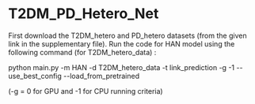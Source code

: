 # T2DM_PD_Hetero_Net
First download the T2DM_hetero and PD_hetero datasets (from the given link in the supplementary file).
Run the code for HAN model using the following command (for T2DM_hetero_data) :

python main.py -m HAN -d T2DM_hetero_data -t link_prediction -g -1 --use_best_config --load_from_pretrained

(-g = 0 for GPU and -1 for CPU running criteria)
